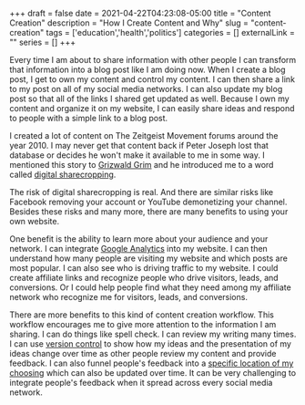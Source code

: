 +++ 
draft = false
date = 2021-04-22T04:23:08-05:00
title = "Content Creation"
description = "How I Create Content and Why"
slug = "content-creation" 
tags = ['education','health','politics']
categories = []
externalLink = ""
series = []
+++

Every time I am about to share information with other people I can transform that information into a blog post like I am doing now.  When I create a blog post, I get to own my content and control my content.  I can then share a link to my post on all of my social media networks.  I can also update my blog post so that all of the links I shared get updated as well.  Because I own my content and organize it on my website, I can easily share ideas and respond to people with a simple link to a blog post.

I created a lot of content on The Zeitgeist Movement forums around the year 2010.  I may never get that content back if Peter Joseph lost that database or decides he won't make it available to me in some way.  I mentioned this story to [Grizwald Grim](https://www.youtube.com/channel/UCAqTQ5yLHHH44XWwWXLkvHQ) and he introduced me to a word called [digital sharecropping](https://copyblogger.com/digital-sharecropping/).

The risk of digital sharecropping is real.  And there are similar risks like Facebook removing your account or YouTube demonetizing your channel.  Besides these risks and many more, there are many benefits to using your own website.

One benefit is the ability to learn more about your audience and your network.  I can integrate [Google Analytics](https://analytics.google.com/) into my website.  I can then understand how many people are visiting my website and which posts are most popular.  I can also see who is driving traffic to my website.  I could create affiliate links and recognize people who drive visitors, leads, and conversions.  Or I could help people find what they need among my affiliate network who recognize me for visitors, leads, and conversions.

There are more benefits to this kind of content creation workflow.  This workflow encourages me to give more attention to the information I am sharing.  I can do things like spell check.  I can review my writing many times.  I can use [version control](https://github.com/heroLFG/herolfg.com/commits/master/posts/content-creation) to show how my ideas and the presentation of my ideas change over time as other people review my content and provide feedback.  I can also funnel people's feedback into a [specific location of my choosing](/contact) which can also be updated over time.  It can be very challenging to integrate people's feedback when it spread across every social media network.
